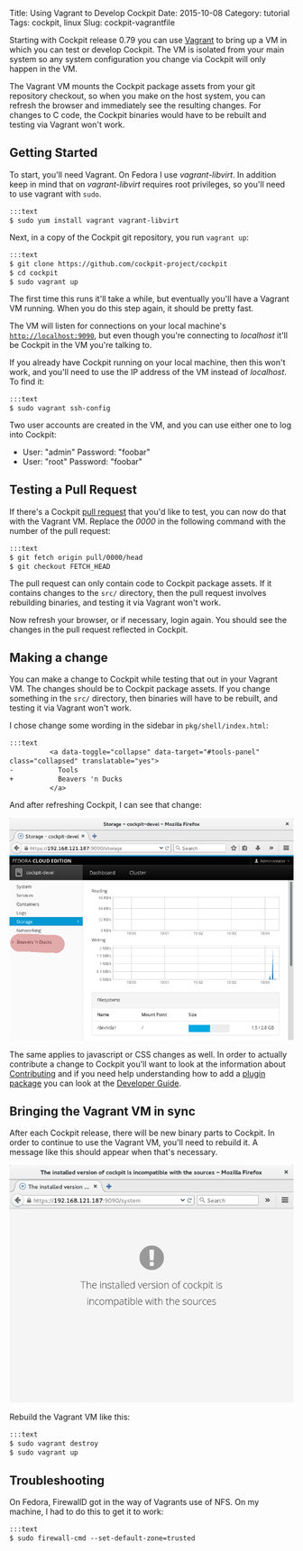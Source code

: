 Title: Using Vagrant to Develop Cockpit
Date: 2015-10-08
Category: tutorial
Tags: cockpit, linux
Slug: cockpit-vagrantfile

Starting with Cockpit release 0.79 you can use [Vagrant](https://www.vagrantup.com/) to bring up a VM in which
you can test or develop Cockpit. The VM is isolated from your main system so any system configuration
you change via Cockpit will only happen in the VM.

The Vagrant VM mounts the Cockpit package assets from your git repository checkout, so when you make on the
host system, you can refresh the browser and immediately see the resulting changes. For changes to
C code, the Cockpit binaries would have to be rebuilt and testing via Vagrant won't work.


## Getting Started

To start, you'll need Vagrant. On Fedora I use *vagrant-libvirt*. In addition keep in mind that on
*vagrant-libvirt* requires root privileges, so you'll need to use vagrant with `sudo`.

    :::text
    $ sudo yum install vagrant vagrant-libvirt

Next, in a copy of the Cockpit git repository, you run `vagrant up`:


    :::text
    $ git clone https://github.com/cockpit-project/cockpit
    $ cd cockpit
    $ sudo vagrant up

The first time this runs it'll take a while, but eventually you'll have a Vagrant VM running. When you
do this step again, it should be pretty fast.

The VM will
listen for connections on your local machine's [`http://localhost:9090`](http://localhost:9090), but
even though you're connecting to *localhost* it'll be Cockpit in the VM you're talking to.

If you already have Cockpit running on your local machine, then this won't work, and you'll need to
use the IP address of the VM instead of *localhost*. To find it:

    :::text
    $ sudo vagrant ssh-config

Two user accounts are created in the VM, and you can use either one to log into Cockpit:

 * User: "admin" Password: "foobar"
 * User: "root" Password: "foobar"


## Testing a Pull Request

If there's a Cockpit [pull request](https://github.com/cockpit-project/cockpit/pulls) that you'd like to
test, you can now do that with the Vagrant VM.  Replace the *0000* in the following command with the
number of the pull request:

    :::text
    $ git fetch origin pull/0000/head
    $ git checkout FETCH_HEAD

The pull request can only contain code to Cockpit package assets. If it contains changes to the `src/`
directory, then the pull request involves rebuilding binaries, and testing it via Vagrant won't work.

Now refresh your browser, or if necessary, login again. You should see the changes in the pull request
reflected in Cockpit.


## Making a change

You can make a change to Cockpit while testing that out in your Vagrant VM. The changes should be
to Cockpit package assets. If you change something in the `src/` directory, then binaries will have
to be rebuilt, and testing it via Vagrant won't work.

I chose change some wording in the sidebar in `pkg/shell/index.html`:

    :::text
              <a data-toggle="collapse" data-target="#tools-panel" class="collapsed" translatable="yes">
    -           Tools
    +           Beavers 'n Ducks
              </a>

And after refreshing Cockpit, I can see that change:

![Showing the change made](images/vagrant-change.png)

The same applies to javascript or CSS changes as well. In order to actually contribute a change to Cockpit
you'll want to look at the information about
[Contributing](https://github.com/cockpit-project/cockpit/wiki/Contributing) and if you need help
understanding how to add a
[plugin package](http://cockpit-project.org/blog/creating-plugins-for-the-cockpit-user-interface.html)
you can look at the [Developer Guide](http://cockpit-project.org/guide/latest/development.html).


## Bringing the Vagrant VM in sync

After each Cockpit release, there will be new binary parts to Cockpit. In order to continue to use the
Vagrant VM, you'll need to rebuild it. A message like this should appear when that's necessary.

![Cockpit is incompatible with sources](images/cockpit-incompatible-sources.png)

Rebuild the Vagrant VM like this:

    :::text
    $ sudo vagrant destroy
    $ sudo vagrant up


## Troubleshooting

On Fedora, FirewallD got in the way of Vagrants use of NFS. On my machine, I had to do this
to get it to work:

    :::text
    $ sudo firewall-cmd --set-default-zone=trusted
